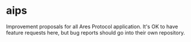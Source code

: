 # aips

Improvement proposals for all Ares Protocol application. It's OK to have feature requests here, but bug reports should go into their own repository.

